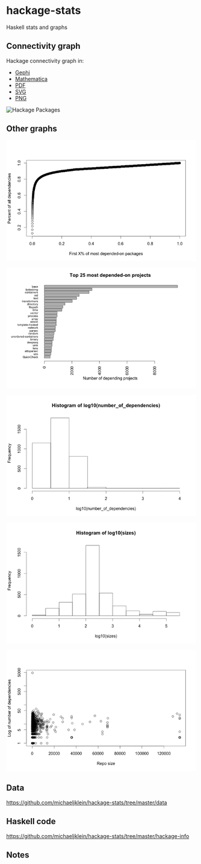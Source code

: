 # hackage-stats
Haskell stats and graphs

## Connectivity graph

Hackage connectivity graph in:
- [Gephi](https://github.com/michaeljklein/hackage-stats/blob/master/graph6.gephi)
- [Mathematica](https://github.com/michaeljklein/hackage-stats/blob/master/mathematica_graph.txt)
- [PDF](https://github.com/michaeljklein/hackage-stats/blob/master/graph6.1.pdf)
- [SVG](https://github.com/michaeljklein/hackage-stats/blob/master/images/graph6.1.svg)
- [PNG](https://github.com/michaeljklein/hackage-stats/blob/master/images/graph6.1.png)

![Hackage Packages][graph6.1]


## Other graphs

![Percent depended on 1](https://github.com/michaeljklein/hackage-stats/raw/master/images/Percent%20depended%20on1.png)

![Most depended on](https://github.com/michaeljklein/hackage-stats/blob/master/images/most%20depended%20on.png)

![Number of dependencies 2](https://github.com/michaeljklein/hackage-stats/blob/master/images/numdeps2.png)

![Size histogram](https://github.com/michaeljklein/hackage-stats/blob/master/images/size%20hist.png)

![Size vs. # Dependencies](https://github.com/michaeljklein/hackage-stats/blob/master/images/size%20vs%20numdeps.png)

[graph6.1]: https://github.com/michaeljklein/hackage-stats/blob/master/images/graph6.1.png "Hackage Packages"


## Data

https://github.com/michaeljklein/hackage-stats/tree/master/data


## Haskell code

https://github.com/michaeljklein/hackage-stats/tree/master/hackage-info


## Notes



